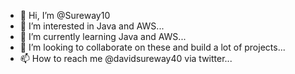 - 👋 Hi, I’m @Sureway10
- 👀 I’m interested in Java and AWS...
- 🌱 I’m currently learning Java and AWS...
- 💞️ I’m looking to collaborate on these and build a lot of projects...
- 📫 How to reach me @davidsureway40 via twitter...

<!---
Sureway10/Sureway10 is a ✨ special ✨ repository because its `README.md` (this file) appears on your GitHub profile.
You can click the Preview link to take a look at your changes.
--->
